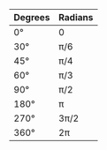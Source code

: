 | Degrees | Radians |
| ------- | ------- |
| 0°      | 0       |
| 30°     | π/6     |
| 45°     | π/4     |
| 60°     | π/3     |
| 90°     | π/2     |
| 180°    | π       |
| 270°    | 3π/2   |
| 360°    | 2π     |
